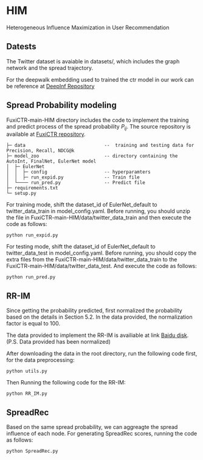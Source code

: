 # HIM
Heterogeneous Influence Maximization in User Recommendation

## Datests

The Twitter dataset is avaiable in datasets/, which includes the graph network and the spread trajectory.

For the deepwalk embedding used to trained the ctr model in our work can be reference at [DeepInf Repository](https://github.com/xptree/DeepInf?tab=readme-ov-file)

## Spread Probability modeling

FuxiCTR-main-HIM directory includes the code to implement the training and predict process of the spread probability $P_{ij}$. The source repository is available at [FuxiCTR repository](https://github.com/reczoo/FuxiCTR).

```                                          
├─ data                             --  training and testing data for Precision, Recall, NDCG@k                                                                   
├─ model_zoo                        -- directory containing the AutoInt, FinalNet, EulerNet model                                     
│  ├─ EulerNet                                               
│  │  ├─ config                     -- hyperparamters                                                      
│  │  ├─ run_expid.py               -- Train file                         
│  └──── run_pred.py                -- Predict file   
├─ requirements.txt                                          
└─ setup.py                                                                 
```
For training mode, shift the dataset_id of EulerNet_default to twitter_data_train in model_config.yaml. Before running, you should unzip the file in FuxiCTR-main-HIM/data/twitter_data_train and then execute the code as follows:

```
python run_expid.py
```

For testing mode, shift the dataset_id of EulerNet_default to twitter_data_test in model_config.yaml. Before running, you should copy the extra files from the FuxiCTR-main-HIM/data/twitter_data_train to the FuxiCTR-main-HIM/data/twitter_data_test. And execute the code as follows:

```
python run_pred.py
```

## RR-IM

Since getting the probability predicted, first normalized the probability based on the details in Section 5.2. In the data provided, the normalization factor is equal to 100.

The data provided to implement the RR-IM is availiable at link [Baidu disk](https://pan.baidu.com/s/1CUMfvGCNqU3CseP7N1ax_g?pwd=qwrw). (P.S. Data provided has been normalized)

After downloading the data in the root directory, run the following code first, for the data preprocessing:

```
python utils.py
```

Then Running the following code for the RR-IM:

```
python RR_IM.py
```

## SpreadRec

Based on the same spread probability, we can aggreagte the spread influence of each node. For generating SpreadRec scores, running the code as follows:

```
python SpreadRec.py
```



